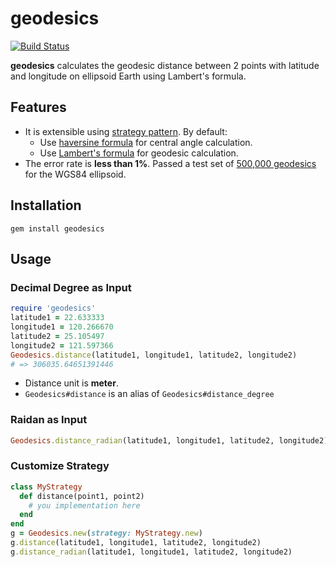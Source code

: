 # geodesics

[![Build Status](https://travis-ci.org/tonytonyjan/geodesics.svg?branch=master)](https://travis-ci.org/tonytonyjan/geodesics)

**geodesics** calculates the geodesic distance between 2 points with latitude and longitude on ellipsoid Earth using Lambert's formula.

## Features

- It is extensible using [strategy pattern][strategy pattern]. By default:
  - Use [haversine formula][haversine] for central angle calculation.
  - Use [Lambert's formula][lambert] for
    geodesic calculation.
- The error rate is **less than 1%**. Passed a test set of [500,000 geodesics](test/dataset.dat) for the WGS84 ellipsoid.

## Installation

```
gem install geodesics
```

## Usage

### Decimal Degree as Input

```rb
require 'geodesics'
latitude1 = 22.633333
longitude1 = 120.266670
latitude2 = 25.105497
longitude2 = 121.597366
Geodesics.distance(latitude1, longitude1, latitude2, longitude2)
# => 306035.64651391446
```

- Distance unit is **meter**.
- `Geodesics#distance` is an alias of `Geodesics#distance_degree`

### Raidan as Input

```rb
Geodesics.distance_radian(latitude1, longitude1, latitude2, longitude2)
```

### Customize Strategy

```rb
class MyStrategy
  def distance(point1, point2)
    # you implementation here
  end
end
g = Geodesics.new(strategy: MyStrategy.new)
g.distance(latitude1, longitude1, latitude2, longitude2)
g.distance_radian(latitude1, longitude1, latitude2, longitude2)
```

[strategy pattern]: https://en.wikipedia.org/wiki/Strategy_pattern
[haversine]: https://en.wikipedia.org/wiki/Versine#Haversine
[lambert]: https://www.jstor.org/stable/24531873
[kristianmandrup/geo-distance]: https://github.com/kristianmandrup/geo-distance
